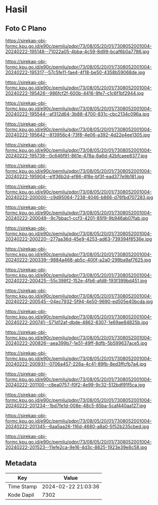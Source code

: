 # Hasil

## Foto C Plano

https://sirekap-obj-formc.kpu.go.id/e90c/pemilu/pdpr/73/08/05/20/01/7308052001004-20240222-195148--71022a05-4bba-4c59-8d99-bcaf6b0a7786.jpg

https://sirekap-obj-formc.kpu.go.id/e90c/pemilu/pdpr/73/08/05/20/01/7308052001004-20240222-195317--57c5fe11-fae4-4f18-be50-4358b59068de.jpg

https://sirekap-obj-formc.kpu.go.id/e90c/pemilu/pdpr/73/08/05/20/01/7308052001004-20240222-195426--986fcf2f-600b-4416-9fe7-c1c6f1bf2944.jpg

https://sirekap-obj-formc.kpu.go.id/e90c/pemilu/pdpr/73/08/05/20/01/7308052001004-20240222-195544--af312d64-3b88-4700-831c-cbc2134c096a.jpg

https://sirekap-obj-formc.kpu.go.id/e90c/pemilu/pdpr/73/08/05/20/01/7308052001004-20240222-195642--813956c4-73f8-4e06-a392-4d22e4ee1305.jpg

https://sirekap-obj-formc.kpu.go.id/e90c/pemilu/pdpr/73/08/05/20/01/7308052001004-20240222-195738--0c646f91-861e-478a-8a6d-42bfcaee8377.jpg

https://sirekap-obj-formc.kpu.go.id/e90c/pemilu/pdpr/73/08/05/20/01/7308052001004-20240222-195904--e1f36b2d-ef86-4f8e-bf3f-ead377e9b181.jpg

https://sirekap-obj-formc.kpu.go.id/e90c/pemilu/pdpr/73/08/05/20/01/7308052001004-20240222-200000--c9d95064-7238-4046-b866-d76fbd707283.jpg

https://sirekap-obj-formc.kpu.go.id/e90c/pemilu/pdpr/73/08/05/20/01/7308052001004-20240222-200049--9c7bbac1-ccf3-4201-85f9-9b946ab07fab.jpg

https://sirekap-obj-formc.kpu.go.id/e90c/pemilu/pdpr/73/08/05/20/01/7308052001004-20240222-200220--277aa36d-45e9-4253-ad63-739394f8536e.jpg

https://sirekap-obj-formc.kpu.go.id/e90c/pemilu/pdpr/73/08/05/20/01/7308052001004-20240222-200339--9884a468-ab5c-400f-a2a0-299ba9af7625.jpg

https://sirekap-obj-formc.kpu.go.id/e90c/pemilu/pdpr/73/08/05/20/01/7308052001004-20240222-200425--55c398f2-152e-4fb6-afd8-193f399bd451.jpg

https://sirekap-obj-formc.kpu.go.id/e90c/pemilu/pdpr/73/08/05/20/01/7308052001004-20240222-200545--04ec7932-5f94-4e50-9690-ed505e40bcda.jpg

https://sirekap-obj-formc.kpu.go.id/e90c/pemilu/pdpr/73/08/05/20/01/7308052001004-20240222-200741--571d12af-dbde-4862-8307-1e69ae84825b.jpg

https://sirekap-obj-formc.kpu.go.id/e90c/pemilu/pdpr/73/08/05/20/01/7308052001004-20240222-200826--aea399b7-1e51-49ff-8dfb-5b599637ace5.jpg

https://sirekap-obj-formc.kpu.go.id/e90c/pemilu/pdpr/73/08/05/20/01/7308052001004-20240222-200931--0706a457-226a-4c41-89fb-8ed3ffcfb7a4.jpg

https://sirekap-obj-formc.kpu.go.id/e90c/pemilu/pdpr/73/08/05/20/01/7308052001004-20240222-201100--c8ea0757-f0f2-4e99-9c32-512bdf91f5ca.jpg

https://sirekap-obj-formc.kpu.go.id/e90c/pemilu/pdpr/73/08/05/20/01/7308052001004-20240222-201234--1bd7fe1d-008e-48c5-85ba-5caf440aa127.jpg

https://sirekap-obj-formc.kpu.go.id/e90c/pemilu/pdpr/73/08/05/20/01/7308052001004-20240222-201345--6aa5aa26-116d-4680-a8a0-5f52b235cbed.jpg

https://sirekap-obj-formc.kpu.go.id/e90c/pemilu/pdpr/73/08/05/20/01/7308052001004-20240222-201523--11efe2ca-9e16-4d3c-8825-1923e39e8c58.jpg


## Metadata

| Key        | Value               |
| ---------- | ------------------- |
| Time Stamp | 2024-02-22 21:03:36 |
| Kode Dapil | 7302                |



